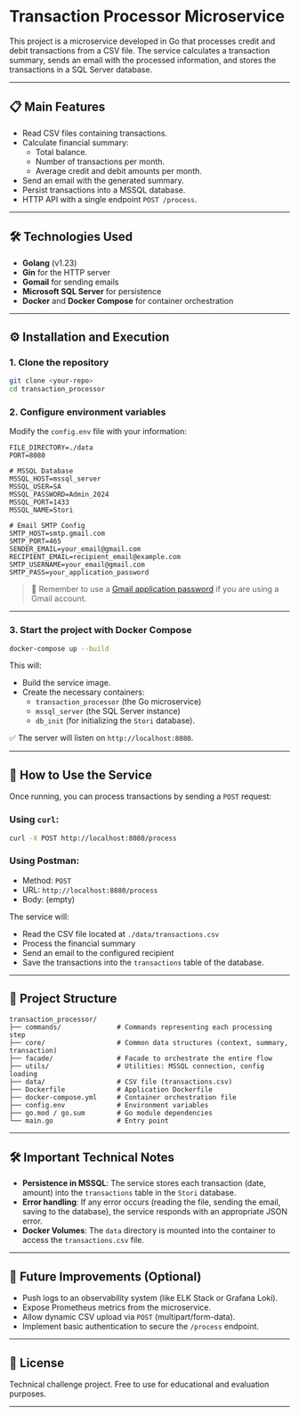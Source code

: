 
# Transaction Processor Microservice

This project is a microservice developed in Go that processes credit and debit transactions from a CSV file. The service calculates a transaction summary, sends an email with the processed information, and stores the transactions in a SQL Server database.

---

## 📋 Main Features

- Read CSV files containing transactions.
- Calculate financial summary:
  - Total balance.
  - Number of transactions per month.
  - Average credit and debit amounts per month.
- Send an email with the generated summary.
- Persist transactions into a MSSQL database.
- HTTP API with a single endpoint `POST /process`.

---

## 🛠️ Technologies Used

- **Golang** (v1.23)
- **Gin** for the HTTP server
- **Gomail** for sending emails
- **Microsoft SQL Server** for persistence
- **Docker** and **Docker Compose** for container orchestration

---

## ⚙️ Installation and Execution

### 1. Clone the repository

```bash
git clone <your-repo>
cd transaction_processor
```

### 2. Configure environment variables

Modify the `config.env` file with your information:

```env
FILE_DIRECTORY=./data
PORT=8080

# MSSQL Database
MSSQL_HOST=mssql_server
MSSQL_USER=SA
MSSQL_PASSWORD=Admin_2024
MSSQL_PORT=1433
MSSQL_NAME=Stori

# Email SMTP Config
SMTP_HOST=smtp.gmail.com
SMTP_PORT=465
SENDER_EMAIL=your_email@gmail.com
RECIPIENT_EMAIL=recipient_email@example.com
SMTP_USERNAME=your_email@gmail.com
SMTP_PASS=your_application_password
```

> 📀 Remember to use a [Gmail application password](https://support.google.com/accounts/answer/185833) if you are using a Gmail account.

---

### 3. Start the project with Docker Compose

```bash
docker-compose up --build
```

This will:

- Build the service image.
- Create the necessary containers:
  - `transaction_processor` (the Go microservice)
  - `mssql_server` (the SQL Server instance)
  - `db_init` (for initializing the `Stori` database).

✅ The server will listen on `http://localhost:8080`.

---

## 🚀 How to Use the Service

Once running, you can process transactions by sending a `POST` request:

### Using `curl`:

```bash
curl -X POST http://localhost:8080/process
```

### Using Postman:

- Method: `POST`
- URL: `http://localhost:8080/process`
- Body: (empty)

The service will:

- Read the CSV file located at `./data/transactions.csv`
- Process the financial summary
- Send an email to the configured recipient
- Save the transactions into the `transactions` table of the database.

---

## 📂 Project Structure

```
transaction_processor/
├── commands/              # Commands representing each processing step
├── core/                  # Common data structures (context, summary, transaction)
├── facade/                # Facade to orchestrate the entire flow
├── utils/                 # Utilities: MSSQL connection, config loading
├── data/                  # CSV file (transactions.csv)
├── Dockerfile             # Application Dockerfile
├── docker-compose.yml     # Container orchestration file
├── config.env             # Environment variables
├── go.mod / go.sum        # Go module dependencies
└── main.go                # Entry point
```

---

## 🛠️ Important Technical Notes

- **Persistence in MSSQL**: The service stores each transaction (date, amount) into the `transactions` table in the `Stori` database.
- **Error handling**: If any error occurs (reading the file, sending the email, saving to the database), the service responds with an appropriate JSON error.
- **Docker Volumes**: The `data` directory is mounted into the container to access the `transactions.csv` file.

---

## 🧰 Future Improvements (Optional)

- Push logs to an observability system (like ELK Stack or Grafana Loki).
- Expose Prometheus metrics from the microservice.
- Allow dynamic CSV upload via `POST` (multipart/form-data).
- Implement basic authentication to secure the `/process` endpoint.

---

## 📜 License

Technical challenge project. Free to use for educational and evaluation purposes.

---
